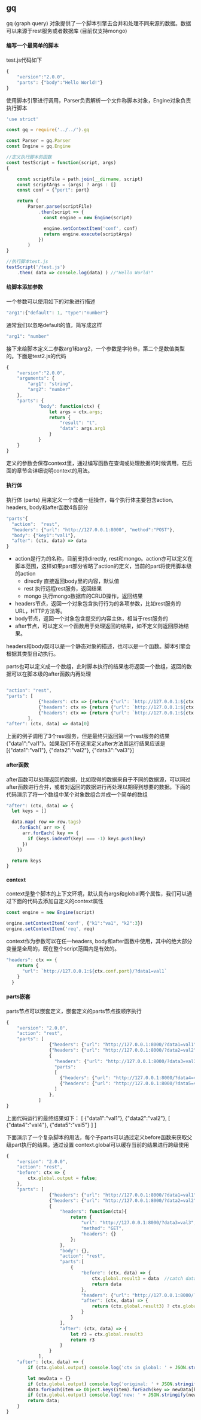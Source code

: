 ## gq
gq (graph query) 对象提供了一个脚本引擎去合并和处理不同来源的数据。数据可以来源于rest服务或者数据库 (目前仅支持mongo)


#### 编写一个最简单的脚本
test.js代码如下
``` javascript
{
    "version":"2.0.0",
    "parts": {"body":"Hello World!"}
}
```

使用脚本引擎进行调用，Parser负责解析一个文件称脚本对象，Engine对象负责执行脚本
``` javascript
'use strict'

const gq = require('../../').gq

const Parser = gq.Parser
const Engine = gq.Engine

//定义执行脚本的函数
const testScript = function(script, args)
{

    const scriptFile = path.join(__dirname, script)
    const scriptArgs = (args) ? args : []
    const conf = {"port": port}

    return (
        Parser.parse(scriptFile)
            .then(script => {
              const engine = new Engine(script)

              engine.setContextItem('conf', conf)
              return engine.execute(scriptArgs)
            })
        )
}

//执行脚本test.js
testScript('/test.js')
    .then( data => console.log(data) ) //"Hello World!"
```

#### 给脚本添加参数
一个参数可以使用如下的对象进行描述

``` javascript
"arg1":{"default": 1, "type":"number"}
```

通常我们以忽略default的值，简写成这样

``` javascript
"arg1": "number"
```

接下来给脚本定义二参数arg1和arg2，一个参数是字符串，第二个是数值类型的。下面是test2.js的代码
``` javascript
{
    "version":"2.0.0",
    "arguments": {
        "arg1": "string",
        "arg2": "number"
    },
    "parts": {
            "body": function(ctx) {
                let args = ctx.args;
                return {
                    "result": "t",
                    "data": args.arg1
                }
            }
    }
}
```
定义的参数会保存context里，通过编写函数在查询或处理数据的时候调用，在后面的章节会详细说明context的用法。

#### 执行体
执行体 (parts) 用来定义一个或者一组操作，每个执行体主要包含action, headers, body和after函数4各部分
``` javascript
"parts"{
  "action":  "rest",
  "headers": {"url": "http://127.0.0.1:8000", "method":"POST"},
  "body": {"key1":"val1"},
  "after": (ctx, data) => data
}
```
- action是行为的名称，目前支持directly, rest和mongo。action亦可以定义在脚本范围，这样如果part部分省略了action的定义，当前的part将使用脚本级的action
  - directly 直接返回body里的内容，默认值
  - rest 执行远程rest服务，返回结果
  - mongo 执行mongo数据库的CRUD操作，返回结果
- headers节点，返回一个对象包含执行行为的各项参数，比如rest服务的URL，HTTP方法等。
- body节点，返回一个对象包含提交的内容主体，相当于rest服务的
- after节点，可以定义一个函数用于处理返回的结果，如不定义则返回原始结果。

headers和body既可以是一个静态对象的描述，也可以是一个函数。脚本引擎会根据其类型自动执行。

parts也可以定义成一个数组，此时脚本执行的结果也将返回一个数组，返回的数据可以在脚本级的after函数内再处理

``` javascript

"action": "rest",
"parts": [
            {"headers": ctx => {return {"url": `http://127.0.0.1:${ctx.conf.port}/?data1=val1`}}},
            {"headers": ctx => {return {"url": `http://127.0.0.1:${ctx.conf.port}/?data2=val2`}}},
            {"headers": ctx => {return {"url": `http://127.0.0.1:${ctx.conf.port}/?data3=val3`}}}
        ],
"after": (ctx, data) => data[0]
```
上面的例子调用了3个rest服务，但是最终只返回第一个rest服务的结果{"data1":"val1"}。如果我们不在这里定义after方法其运行结果应该是 [{"data1":"val1"}, {"data2":"val2"}, {"data3":"val3"}]

#### after函数
after函数可以处理返回的数据，比如取得的数据来自于不同的数据源，可以同过after函数进行合并，或者对返回的数据进行再处理以期得到想要的数据。下面的代码演示了将一个数组中某个对象数组合并成一个简单的数组

``` javascript
"after": (ctx, data) => {
  let keys = []

  data.map( row => row.tags)
    .forEach( arr => {
      arr.forEach( key => {
        if (keys.indexOf(key) === -1) keys.push(key)
      })
    })

  return keys
}
```

#### context
context是整个脚本的上下文环境，默认具有args和global两个属性，我们可以通过下面的代码去添加自定义的context属性

``` javascript
const engine = new Engine(script)

engine.setContextItem('conf', {"k1":"va1", "k2":3})
engine.setContextItem('req', req)
```
context作为参数可以在任一headers, body和after函数中使用，其中的绝大部分变量是全局的，既在整个script范围内是有效的。

``` javascript
"headers": ctx => {
    return {
      "url": `http://127.0.0.1:${ctx.conf.port}/?data1=val1`
    }
  }
```

#### parts嵌套

parts节点可以嵌套定义，嵌套定义的parts节点按顺序执行

``` javascript
{
    "version": "2.0.0",
    "action": "rest",
    "parts": [
                {"headers": {"url": "http://127.0.0.1:8000/?data1=val1"}},
                {"headers": {"url": "http://127.0.0.1:8000/?data2=val2"}},
                {
                  "headers": {"url": "http://127.0.0.1:8000/?data3=val3"}
                  "parts":
                  [
                    {"headers": {"url": "http://127.0.0.1:8000/?data4=val4"}},
                    {"headers": {"url": "http://127.0.0.1:8000/?data5=val5"}}
                  ]
                },
            ]
}
```
上面代码运行的最终结果如下：
[
  {"data1":"val1"},
  {"data2":"val2"},
  [
    {"data4":"val4"}, {"data5":"val5"}
  ]
]

下面演示了一个复杂脚本的用法，每个子parts可以通过定义before函数来获取父级part执行的结果。通过设置 context.global可以缓存当前的结果进行跨级使用

``` javascript
{
    "version": "2.0.0",
    "action": "rest",
    "before": ctx => {
        ctx.global.output = false;
    },
    "parts": [
                {"headers": {"url": "http://127.0.0.1:8000/?data1=val1"}},
                {"headers": {"url": "http://127.0.0.1:8000/?data2=val2"}},
                {
                    "headers": function(ctx){
                        return {
                            "url": "http://127.0.0.1:8000/?data3=val3",
                            "method": "GET",
                            "headers": {}
                        };
                    },
                    "body": {},
                    "action": "rest",
                    "parts":[
                        {
                            "before": (ctx, data) => {
                                ctx.global.result3 = data  //catch data from previous step
                                return data
                            },
                            "headers": {"url": "http://127.0.0.1:8000/?data4=val4"},
                            "after": (ctx, data) => {
                                return (ctx.global.result3) ? ctx.global.result3 : data;
                            }
                        }
                    ],
                    "after": (ctx, data) => {
                        let r3 = ctx.global.result3
                        return r3
                    }
                }
            ],
    "after": (ctx, data) => {
        if (ctx.global.output) console.log('ctx in global: ' + JSON.stringify(ctx));

        let newData = {}
        if (ctx.global.output) console.log('original: ' + JSON.stringify(data));
        data.forEach(item => Object.keys(item).forEach(key => newData[key] = item[key]))
        if (ctx.global.output) console.log('new: ' + JSON.stringify(newData));
        return data;
    }
}
```
